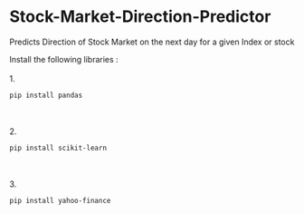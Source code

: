 # Stock-Market-Direction-Predictor
Predicts Direction of Stock Market on the next day for a given Index or stock

Install the following libraries : <br></br>
1. 
```
pip install pandas
```
 <br></br>
2. 
```
pip install scikit-learn
```
 <br></br>
3. 
 ```
pip install yahoo-finance
```
